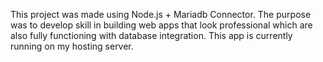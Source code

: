 This project was made using Node.js + Mariadb Connector. The purpose was to develop skill in building web apps that look professional which are also fully functioning with database integration. This app is currently running on my hosting server.
